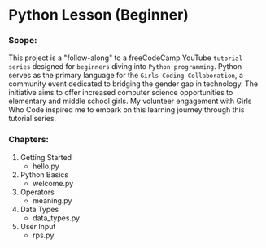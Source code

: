 # Python Lesson (Beginner)

### Scope:
This project is a "follow-along" to a freeCodeCamp YouTube `tutorial series` designed for `beginners` diving into `Python programming`. Python serves as the primary language for the `Girls Coding Collaboration`, a community event dedicated to bridging the gender gap in technology. The initiative aims to offer increased computer science opportunities to elementary and middle school girls. My volunteer engagement with Girls Who Code inspired me to embark on this learning journey through this tutorial series.

### Chapters:
1. Getting Started
    - hello.py
2. Python Basics
    - welcome.py
3. Operators
    - meaning.py
4. Data Types
    - data_types.py
5. User Input
    - rps.py